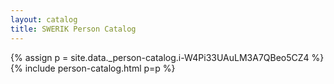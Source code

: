 ```yaml
---
layout: catalog
title: SWERIK Person Catalog
---
```

{% assign p = site.data._person-catalog.i-W4Pi33UAuLM3A7QBeo5CZ4 %}
{% include person-catalog.html p=p %}

